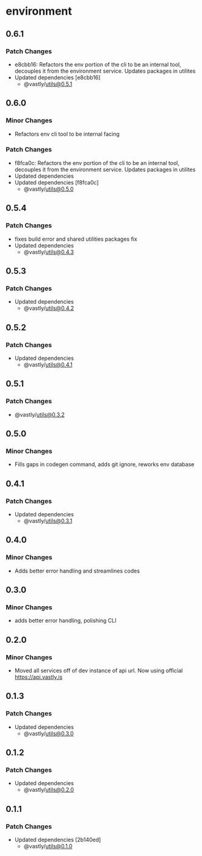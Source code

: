# environment

## 0.6.1

### Patch Changes

- e8cbb16: Refactors the env portion of the cli to be an internal tool, decouples it from the environment service. Updates packages in utilites
- Updated dependencies [e8cbb16]
  - @vastly/utils@0.5.1

## 0.6.0

### Minor Changes

- Refactors env cli tool to be internal facing

### Patch Changes

- f8fca0c: Refactors the env portion of the cli to be an internal tool, decouples it from the environment service. Updates packages in utilites
- Updated dependencies
- Updated dependencies [f8fca0c]
  - @vastly/utils@0.5.0

## 0.5.4

### Patch Changes

- fixes build error and shared utilities packages fix
- Updated dependencies
  - @vastly/utils@0.4.3

## 0.5.3

### Patch Changes

- Updated dependencies
  - @vastly/utils@0.4.2

## 0.5.2

### Patch Changes

- Updated dependencies
  - @vastly/utils@0.4.1

## 0.5.1

### Patch Changes

- @vastly/utils@0.3.2

## 0.5.0

### Minor Changes

- Fills gaps in codegen command, adds git ignore, reworks env database

## 0.4.1

### Patch Changes

- Updated dependencies
  - @vastly/utils@0.3.1

## 0.4.0

### Minor Changes

- Adds better error handling and streamlines codes

## 0.3.0

### Minor Changes

- adds better error handling, polishing CLI

## 0.2.0

### Minor Changes

- Moved all services off of dev instance of api url. Now using official https://api.vastly.is

## 0.1.3

### Patch Changes

- Updated dependencies
  - @vastly/utils@0.3.0

## 0.1.2

### Patch Changes

- Updated dependencies
  - @vastly/utils@0.2.0

## 0.1.1

### Patch Changes

- Updated dependencies [2b140ed]
  - @vastly/utils@0.1.0
